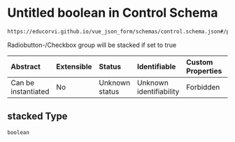 # Untitled boolean in Control Schema

```txt
https://educorvi.github.io/vue_json_form/schemas/control.schema.json#/properties/options/properties/stacked
```

Radiobutton-/Checkbox group will be stacked if set to true

| Abstract            | Extensible | Status         | Identifiable            | Custom Properties | Additional Properties | Access Restrictions | Defined In                                                                     |
| :------------------ | :--------- | :------------- | :---------------------- | :---------------- | :-------------------- | :------------------ | :----------------------------------------------------------------------------- |
| Can be instantiated | No         | Unknown status | Unknown identifiability | Forbidden         | Allowed               | none                | [control.schema.json\*](../schemas/control.schema.json "open original schema") |

## stacked Type

`boolean`
